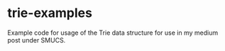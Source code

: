 # trie-examples
Example code for usage of the Trie data structure for use in my medium post under SMUCS. 

